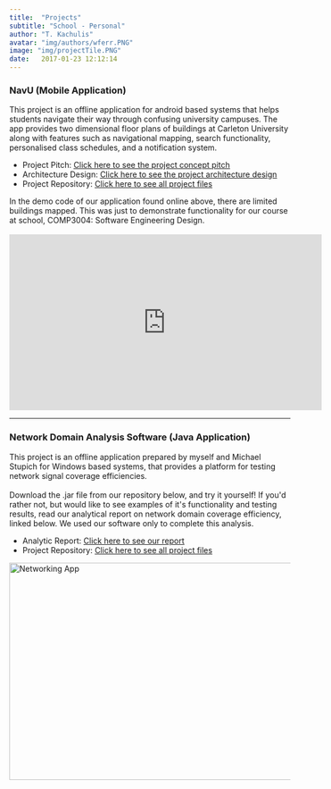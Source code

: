 ```yaml
---
title:  "Projects"
subtitle: "School - Personal"
author: "T. Kachulis"
avatar: "img/authors/wferr.PNG"
image: "img/projectTile.PNG"
date:   2017-01-23 12:12:14
---
```


### NavU (Mobile Application)
<body>This project is an offline application for android based systems that helps students navigate their way through confusing university campuses. The app provides two dimensional floor plans of buildings at Carleton University along with features such as navigational mapping, search functionality, personalised class schedules, and a notification system. </body>

* Project Pitch: <a href="https://github.com/TedKachulis/Files/blob/master/COMP3004-d1_NavU.pdf"><ins>Click here to see the project concept pitch</ins></a>
* Architecture Design: <a href="https://github.com/TedKachulis/Files/blob/master/comp3004-d3_NavU%20(1).pdf"><ins>Click here to see the project architecture design</ins></a>
* Project Repository: <a href="https://github.com/TheBearCode/NavU"><ins>Click here to see all project files</ins></a>

<body>
In the demo code of our application found online above, there are limited buildings mapped. This was just to demonstrate functionality for our course at school, COMP3004: Software Engineering Design. <br><br>
</body>
<iframe width="560" height="315" src="https://www.youtube.com/embed/qjlBw7v1oaQ" frameborder="0" allowfullscreen></iframe>

---------------------------------------------------------

### Network Domain Analysis Software (Java Application)
<body>This project is an offline application prepared by myself and Michael Stupich for Windows based systems, that provides a platform for testing network signal coverage efficiencies. <br><br>Download the .jar file from our repository below, and try it yourself! If you'd rather not, but would like to see examples of it's functionality and testing results, read our analytical report on network domain coverage efficiency, linked below. We used our software only to complete this analysis.</body>

* Analytic Report: <a href="https://github.com/TedKachulis/COMP3203-Final-Project/blob/master/COMP3203_FINAL_TK_MS.pdf"><ins>Click here to see our report</ins></a>
* Project Repository: <a href="https://github.com/TedKachulis/COMP3203-Final-Project"><ins>Click here to see all project files</ins></a>

<img src="/network1.PNG" alt="Networking App" style="width:528px;height:389px;">
